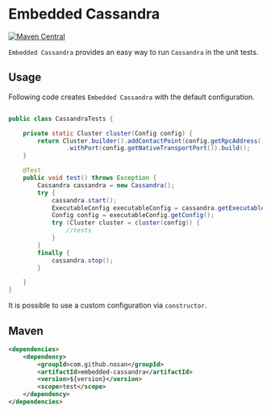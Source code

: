 # Embedded Cassandra
[![Maven Central](https://img.shields.io/maven-central/v/com.github.nosan/embedded-cassandra.svg)](https://maven-badges.herokuapp.com/maven-central/com.github.nosan/embedded-cassandra)
 

`Embedded Cassandra` provides an easy way to run `Cassandra` in the unit tests.

## Usage

Following code creates `Embedded Cassandra` with the default configuration. 

```java

public class CassandraTests {

	private static Cluster cluster(Config config) {
		return Cluster.builder().addContactPoint(config.getRpcAddress())
				.withPort(config.getNativeTransportPort()).build();
	}

	@Test
	public void test() throws Exception {
		Cassandra cassandra = new Cassandra();
		try {
			cassandra.start();
			ExecutableConfig executableConfig = cassandra.getExecutableConfig();
			Config config = executableConfig.getConfig();
			try (Cluster cluster = cluster(config)) {
				//tests 
			}
		}
		finally {
			cassandra.stop();
		}

	}
}

```

It is possible to use a custom configuration via `constructor`. 

## Maven

```xml
<dependencies>
    <dependency>
        <groupId>com.github.nosan</groupId>
        <artifactId>embedded-cassandra</artifactId>
        <version>${version}</version>
        <scope>test</scope>
    </dependency>
</dependencies>
```

